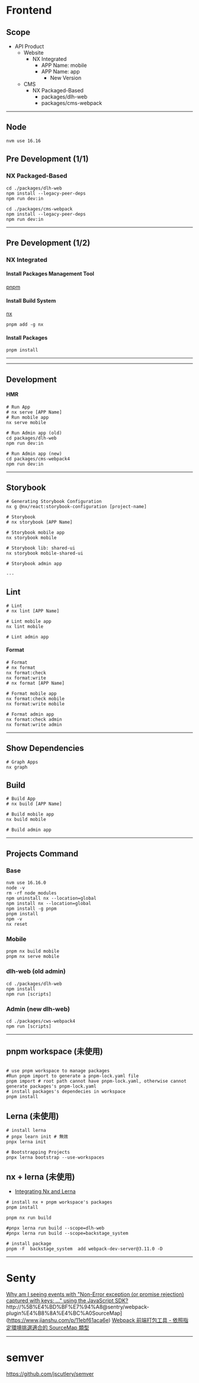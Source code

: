 # Frontend

## Scope

- API Product
  - Website
    - NX Integrated
      - APP Name: mobile
      - APP Name: app
        - New Version
  - CMS
    - NX Packaged-Based
      - packages/dlh-web
      - packages/cms-webpack

---

## Node

```shell
nvm use 16.16
```

## Pre Development (1/1)

### NX Packaged-Based

```
cd ./packages/dlh-web
npm install --legacy-peer-deps
npm run dev:in

cd ./packages/cms-webpack
npm install --legacy-peer-deps
npm run dev:in
```

---

## Pre Development (1/2)

### NX Integrated

#### Install Packages Management Tool

[pnpm](https://pnpm.io/zh-TW/installation)

#### Install Build System

[nx](https://nx.app/)

```shell
pnpm add -g nx
```

#### Install Packages

```shell
pnpm install
```

---

---

## Development

#### HMR

```shell
# Run App
# nx serve [APP Name]
# Run mobile app
nx serve mobile

# Run Admin app (old)
cd packages/dlh-web
npm run dev:in

# Run Admin app (new)
cd packages/cms-webpack4
npm run dev:in
```

---

## Storybook

```shell
# Generating Storybook Configuration
nx g @nx/react:storybook-configuration [project-name]
```

```shell
# Storybook
# nx storybook [APP Name]

# Storybook mobile app
nx storybook mobile

# Storybook lib: shared-ui
nx storybook mobile-shared-ui

# Storybook admin app

---

```

## Lint

```shell
# Lint
# nx lint [APP Name]

# Lint mobile app
nx lint mobile

# Lint admin app

```

#### Format

```shell
# Format
# nx format
nx format:check
nx format:write
# nx format [APP Name]

# Format mobile app
nx format:check mobile
nx format:write mobile

# Format admin app
nx format:check admin
nx format:write admin
```

---

## Show Dependencies

```shell
# Graph Apps
nx graph

```

## Build

```shell
# Build App
# nx build [APP Name]

# Build mobile app
nx build mobile

# Build admin app

```

---

## Projects Command

### Base

```shell
nvm use 16.16.0
node -v
rm -rf node_modules
npm uninstall nx --location=global
npm install nx --location=global
npm install -g pnpm
pnpm install
npm -v
nx reset
```

### Mobile

```shell
pnpm nx build mobile
pnpm nx serve mobile
```

### dlh-web (old admin)

```shell
cd ./packages/dlh-web
npm install
npm run [scripts]
```

### Admin (new dlh-web)

```shell
cd ./packages/cws-webpack4
npm run [scripts]
```

---

## pnpm workspace (未使用)

```shell

# use pnpm workspace to manage packages
#Run pnpm import to generate a pnpm-lock.yaml file
pnpm import # root path cannot have pnpm-lock.yaml, otherwise cannot generate packages's pnpm-lock.yaml
# install packages's dependecies in workspace
pnpm install

```

## Lerna (未使用)

```shell
# install lerna
# pnpx learn init # 無效
pnpx lerna init

# Bootstrapping Projects
pnpx lerna bootstrap --use-workspaces

```

## nx + lerna (未使用)

- [Integrating Nx and Lerna](https://nx.dev/recipe/lerna-and-nx)

```shell
# install nx + pnpm workspace's packages
pnpm install

pnpm nx run build

#pnpx lerna run build --scope=dlh-web
#pnpx lerna run build --scope=backstage_system

# install package
pnpm -F  backstage_system  add webpack-dev-server@3.11.0 -D
```

---

# Senty

[Why am I seeing events with "Non-Error exception (or promise rejection) captured with keys: ..." using the JavaScript SDK?](https://sentry.zendesk.com/hc/en-us/articles/360057389753-Why-am-I-seeing-events-with-Non-Error-exception-or-promise-rejection-captured-with-keys-using-the-JavaScript-SDK-)
http://%5B%E4%BD%BF%E7%94%A8@sentry/webpack-plugin%E4%B8%8A%E4%BC%A0SourceMap](https://www.jianshu.com/p/11ebf61aca6e)
[Webpack 前端打包工具 - 依照指定環境挑選適合的 SourceMap 類型](https://awdr74100.github.io/2020-04-02-webpack-devtool/)

---
# semver
https://github.com/jscutlery/semver
